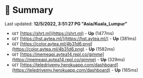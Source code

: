 # 📖 Summary
Last updated: **12/5/2022, 3:51:27 PG "Asia/Kuala_Lumpur"**

- `GET` [https://shrt.ml](https://shrt.ml) - **Up** (1477ms)
- `GET` [https://hst.aytea.ml/](https://hst.aytea.ml/) - **Up** (381ms)
- `GET` [https://color.aytea.ml/4b31d6.png](https://color.aytea.ml/4b31d6.png) - **Up** (1582ms)
- `GET` [https://memeapi.aytea14.repl.co/gimme](https://memeapi.aytea14.repl.co/gimme) - **Up** (329ms)
- `GET` [https://teledrivemy.herokuapp.com/dashboard](https://teledrivemy.herokuapp.com/dashboard) - **Up** (165ms)
